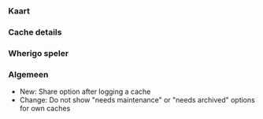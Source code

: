 
### Kaart

### Cache details

### Wherigo speler

### Algemeen
- New: Share option after logging a cache
- Change: Do not show "needs maintenance" or "needs archived" options for own caches
